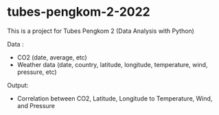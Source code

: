 # tubes-pengkom-2-2022

This is a project for Tubes Pengkom 2 (Data Analysis with Python)

Data :
- CO2 (date, average, etc)
- Weather data (date, country, latitude, longitude, temperature, wind, pressure, etc)

Output:
- Correlation between CO2, Latitude, Longitude to Temperature, Wind, and Pressure

